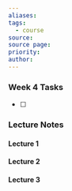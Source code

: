 ```yaml
---
aliases: 
tags:
  - course
source: 
source page: 
priority: 
author:
---
```

### Week 4 Tasks
- [ ] 

### Lecture Notes
#### Lecture 1

#### Lecture 2

#### Lecture 3
